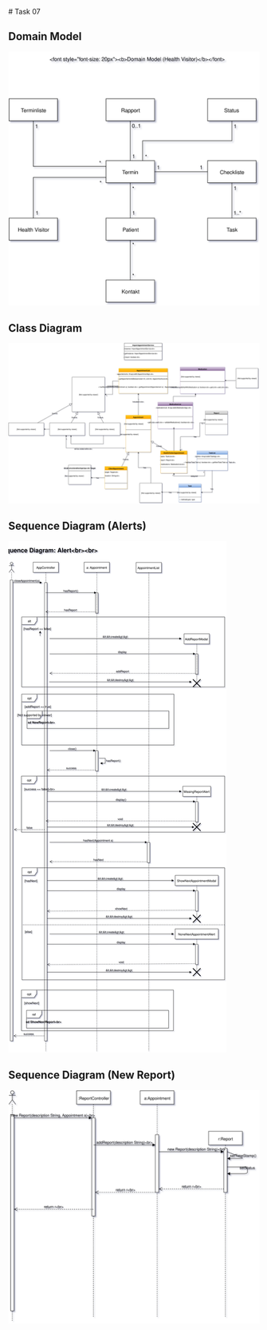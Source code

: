 # Task 07

## Domain Model

![Domain Model](images/domain_model.svg)

## Class Diagram

![Class Diagram](images/class_diagram.svg)

## Sequence Diagram (Alerts)

![Class Diagram](images/alert_sequence_diagram.svg)

## Sequence Diagram (New Report)

![Class Diagram](images/new_report_sequence_diagram.svg)

